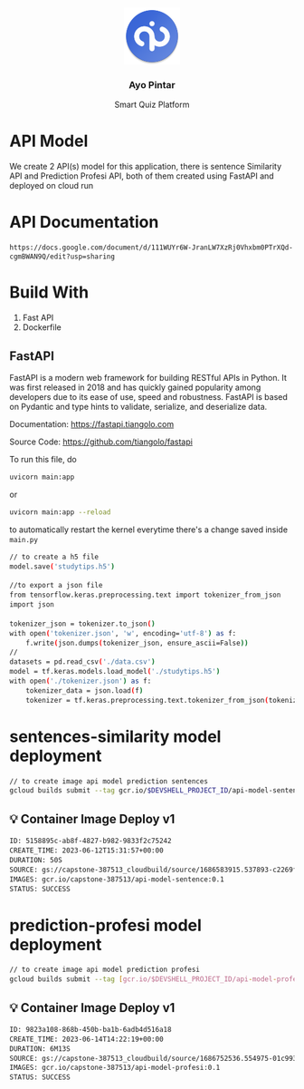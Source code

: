<br/>
<p align="center">
  <a href="https://github.com/ShaanCoding/ReadME-Generator">
    <img src="https://raw.githubusercontent.com/capstone-bangkit-2023/mobile-app/main/app/src/main/res/mipmap-xxxhdpi/ic_launcher_round.png" alt="Logo" width="100" height="100">
  </a>

  <h3 align="center">Ayo Pintar</h3>

  <p align="center">
    Smart Quiz Platform

# API Model
We create 2 API(s) model for this application, there is sentence Similarity API and Prediction Profesi API, both of them created using FastAPI and deployed on cloud run

# API Documentation
```
https://docs.google.com/document/d/111WUYr6W-JranLW7XzRj0Vhxbm0PTrXQd-cgmBWAN9Q/edit?usp=sharing
```
  
# Build With
1. Fast API
2. Dockerfile
    
## FastAPI
FastAPI is a modern web framework for building RESTful APIs in Python. It was first released in 2018 and has quickly gained popularity among developers due to its ease of use, speed and robustness. FastAPI is based on Pydantic and type hints to validate, serialize, and deserialize data.

Documentation: https://fastapi.tiangolo.com

Source Code: https://github.com/tiangolo/fastapi

To run this file, do
```bash
uvicorn main:app
```
or
```bash
uvicorn main:app --reload
```
to automatically restart the kernel everytime there's a change saved inside `main.py`

```bash
// to create a h5 file
model.save('studytips.h5')

//to export a json file
from tensorflow.keras.preprocessing.text import tokenizer_from_json
import json

tokenizer_json = tokenizer.to_json()
with open('tokenizer.json', 'w', encoding='utf-8') as f:
    f.write(json.dumps(tokenizer_json, ensure_ascii=False))
//
datasets = pd.read_csv('./data.csv')
model = tf.keras.models.load_model('./studytips.h5')
with open('./tokenizer.json') as f:
    tokenizer_data = json.load(f)
    tokenizer = tf.keras.preprocessing.text.tokenizer_from_json(tokenizer_data)
```


# sentences-similarity model deployment
```bash
// to create image api model prediction sentences
gcloud builds submit --tag gcr.io/$DEVSHELL_PROJECT_ID/api-model-sentence:0.1
```

💡 Container Image Deploy v1
---
```bash
ID: 5158895c-ab8f-4827-b982-9833f2c75242
CREATE_TIME: 2023-06-12T15:31:57+00:00
DURATION: 50S
SOURCE: gs://capstone-387513_cloudbuild/source/1686583915.537893-c2269f4ca2be4f06bc81968265e6cdc9.tgz
IMAGES: gcr.io/capstone-387513/api-model-sentence:0.1
STATUS: SUCCESS
```


# prediction-profesi model deployment
```bash
// to create image api model prediction profesi
gcloud builds submit --tag [gcr.io/$DEVSHELL_PROJECT_ID/api-model-profesi:0.](http://gcr.io/$DEVSHELL_PROJECT_ID/api-model:0.1)1
```

💡 Container Image Deploy v1
---
```bash
ID: 9823a108-868b-450b-ba1b-6adb4d516a18
CREATE_TIME: 2023-06-14T14:22:19+00:00
DURATION: 6M13S
SOURCE: gs://capstone-387513_cloudbuild/source/1686752536.554975-01c993260cb94f238c0dce820dbda788.tgz
IMAGES: gcr.io/capstone-387513/api-model-profesi:0.1
STATUS: SUCCESS
```
